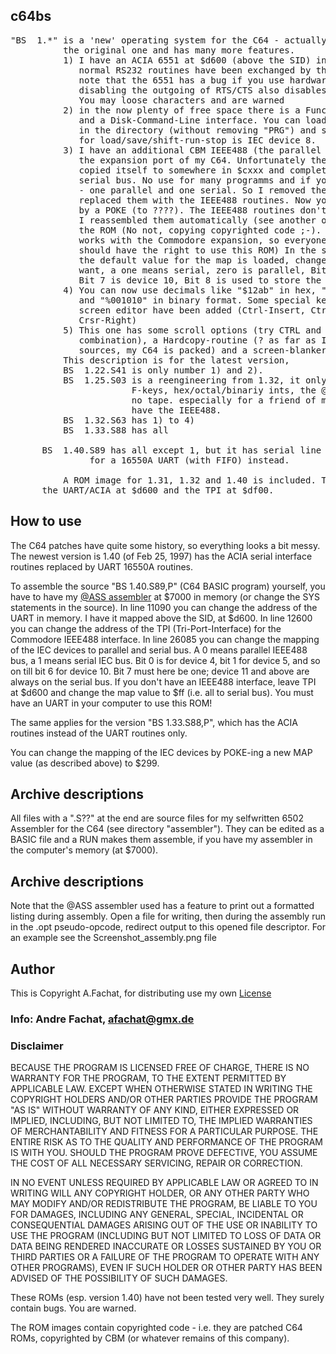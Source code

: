 ## c64bs

<pre>
"BS  1.*" is a 'new' operating system for the C64 - actually it patches
          the original one and has many more features.
          1) I have an ACIA 6551 at $d600 (above the SID) in my C64, so the
             normal RS232 routines have been exchanged by the 6551 ones.
             note that the 6551 has a bug if you use hardware handshake,
             disabling the outgoing of RTS/CTS also disables the receiver!
             You may loose characters and are warned
          2) in the now plenty of free space there is a Function-Key setting,
             and a Disk-Command-Line interface. You can load/save a programm
             in the directory (without removing "PRG") and standard file
             for load/save/shift-run-stop is IEC device 8. 
          3) I have an additional CBM IEEE488 (the parallel one) Interface on 
             the expansion port of my C64. Unfortunately the Cartridge ROM 
             copied itself to somewhere in $cxxx and completely disabled the 
             serial bus. No use for many programms and if you have two drives 
             - one parallel and one serial. So I removed the tape routines and
             replaced them with the IEEE488 routines. Now you can choose
             by a POKE (to ????). The IEEE488 routines don't look that well,
             I reassembled them automatically (see another of my tools) from
             the ROM (No not, copying copyrighted code ;-). Actually, this only
             works with the Commodore expansion, so everyone who has them
             should have the right to use this ROM) In the sources in 26080
             the default value for the map is loaded, change it to what you 
             want, a one means serial, zero is parallel, Bit 0 is Device 4,
             Bit 7 is device 10, Bit 8 is used to store the actual state.
          4) You can now use decimals like "$12ab" in hex, "&234" in octal
             and "%001010" in binary format. Some special keys for the
             screen editor have been added (Ctrl-Insert, Ctrl-Home and Ctrl-
             Crsr-Right)
          5) This one has some scroll options (try CTRL and CBM keys in 
             combination), a Hardcopy-routine (? as far as I see from the
             sources, my C64 is packed) and a screen-blanker?
          This description is for the latest version, 
          BS  1.22.S41 is only number 1) and 2).
          BS  1.25.S03 is a reengineering from 1.32, it only has ACIA routines,
                       F-keys, hex/octal/binariy ints, the @-Disk commands but
                       no tape. especially for a friend of mine who doesn't 
                       have the IEEE488.
          BS  1.32.S63 has 1) to 4)
          BS  1.33.S88 has all

	  BS  1.40.S89 has all except 1, but it has serial line routines
		       for a 16550A UART (with FIFO) instead.

          A ROM image for 1.31, 1.32 and 1.40 is included. The ROM images have
	  the UART/ACIA at $d600 and the TPI at $df00.
</pre>      

## How to use 
The C64 patches have quite some history, so everything looks a bit messy.
The newest version is 1.40 (of Feb 25, 1997) has the ACIA serial interface
routines replaced by UART 16550A routines.

To assemble the source "BS  1.40.S89,P" (C64 BASIC program) yourself, 
you have to have my 
[@ASS assembler](http://6502.org/users/andre/misc/index.html) at $7000 in memory (or change the
SYS statements in the source). In line 11090 you can change the address of the
UART in memory. I have it mapped above the SID, at $d600.
In line 12600 you can change the address of the TPI (Tri-Port-Interface)
for the Commodore IEEE488 interface. In line 26085 you can change the 
mapping of the IEC devices to parallel and serial bus. A 0 means parallel
IEEE488 bus, a 1 means serial IEC bus. Bit 0 is for device 4, bit 1 for device
5, and so on till bit 6 for device 10. Bit 7 must here be one; device 11
and above are always on the serial bus. If you don't have an IEEE488 interface,
leave TPI at $d600 and change the map value to $ff (i.e. all to serial bus).
You must have an UART in your computer to use this ROM!

The same applies for the version "BS  1.33.S88,P", which has the ACIA 
routines instead of the UART routines only. 

You can change the mapping of the IEC devices by POKE-ing a new MAP value (as 
described above) to $299.

## Archive descriptions
All files with a ".S??" at the end are source files for my selfwritten
6502 Assembler for the C64 (see directory "assembler"). They can be edited 
as a BASIC file and a RUN
makes them assemble, if you have my assembler in the computer's memory 
(at $7000).

## Archive descriptions
Note that the @ASS assembler used has a feature to print out a formatted listing
during assembly. Open a file for writing, then during the assembly run
in the .opt pseudo-opcode, redirect output to this opened file descriptor.
For an example see the Screenshot_assembly.png file

## Author

This is Copyright A.Fachat, for distributing use my own 
[License](MYCOPYING.ASC)

### Info: Andre Fachat, afachat@gmx.de

### Disclaimer 
  BECAUSE THE PROGRAM IS LICENSED FREE OF CHARGE, THERE IS NO WARRANTY
FOR THE PROGRAM, TO THE EXTENT PERMITTED BY APPLICABLE LAW.  EXCEPT WHEN
OTHERWISE STATED IN WRITING THE COPYRIGHT HOLDERS AND/OR OTHER PARTIES
PROVIDE THE PROGRAM "AS IS" WITHOUT WARRANTY OF ANY KIND, EITHER EXPRESSED
OR IMPLIED, INCLUDING, BUT NOT LIMITED TO, THE IMPLIED WARRANTIES OF
MERCHANTABILITY AND FITNESS FOR A PARTICULAR PURPOSE.  THE ENTIRE RISK AS
TO THE QUALITY AND PERFORMANCE OF THE PROGRAM IS WITH YOU.  SHOULD THE
PROGRAM PROVE DEFECTIVE, YOU ASSUME THE COST OF ALL NECESSARY SERVICING,
REPAIR OR CORRECTION.

  IN NO EVENT UNLESS REQUIRED BY APPLICABLE LAW OR AGREED TO IN WRITING
WILL ANY COPYRIGHT HOLDER, OR ANY OTHER PARTY WHO MAY MODIFY AND/OR
REDISTRIBUTE THE PROGRAM, BE LIABLE TO YOU FOR DAMAGES, INCLUDING ANY
GENERAL, SPECIAL, INCIDENTAL OR CONSEQUENTIAL DAMAGES ARISING OUT OF THE
USE OR INABILITY TO USE THE PROGRAM (INCLUDING BUT NOT LIMITED TO LOSS
OF DATA OR DATA BEING RENDERED INACCURATE OR LOSSES SUSTAINED BY YOU
OR THIRD PARTIES OR A FAILURE OF THE PROGRAM TO OPERATE WITH ANY OTHER
PROGRAMS), EVEN IF SUCH HOLDER OR OTHER PARTY HAS BEEN ADVISED OF THE
POSSIBILITY OF SUCH DAMAGES.

These ROMs (esp. version 1.40) have not been tested very well. 
They surely contain bugs. You are warned.

The ROM images contain copyrighted code - i.e. they are patched C64 ROMs, 
copyrighted by CBM (or whatever remains of this company).

